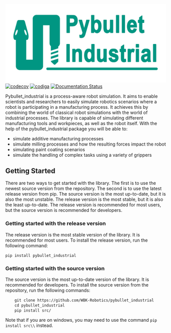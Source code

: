 
![pybullet_industrial_logo](docs/source/logo.png)
[![codecov](https://codecov.io/gh/WBK-Robotics/pybullet_industrial/branch/main/graph/badge.svg?token=CZ9HJY2PKN)](https://codecov.io/gh/WBK-Robotics/pybullet_industrial)
[![codiga](https://api.codiga.io/project/34121/score/svg)](https://app.codiga.io/project/34121/dashboard)
[![Documentation Status](https://readthedocs.org/projects/pybullet-industrial/badge/?version=latest)](https://pybullet-industrial.readthedocs.io/en/latest/?badge=latest)


Pybullet_industrial is a process-aware robot simulation.
It aims to enable scientists and researchers to easily simulate robotics scenarios where a robot is participating in a manufacturing process.
It achieves this by combining the world of classical robot simulations with the world of industrial processes.
The library is capable of simulating different manufacturing tools and workpieces, as well as the robot itself.
With the help of the pybullet_industrial package you will be able to:

- simulate additive manufacturing processes
- simulate milling processes and how the resulting forces impact the robot
- simulating paint coating scenarios
- simulate the handling of complex tasks using a variety of grippers


## Getting Started

There are two ways to get started with the library. The first is to use the newest source version from the repository.
The second is to use the latest release version from pip. The source version is the most up-to-date, but it is also the most unstable.
The release version is the most stable, but it is also the least up-to-date.
The release version is recommended for most users, but the source version is recommended for developers.


### Getting started with the release version

The release version is the most stable version of the library. It is recommended for most users. To install the release version, run the following command:

```
pip install pybullet_industrial
```

### Getting started with the source version

The source version is the most up-to-date version of the library. It is recommended for developers. To install the source version from the repository, run the following commands:

```
    git clone https://github.com/WBK-Robotics/pybullet_industrial
    cd pybullet_industrial
    pip install src/
```

Note that if you are on windows, you may need to use the command `pip install src\\` instead.



